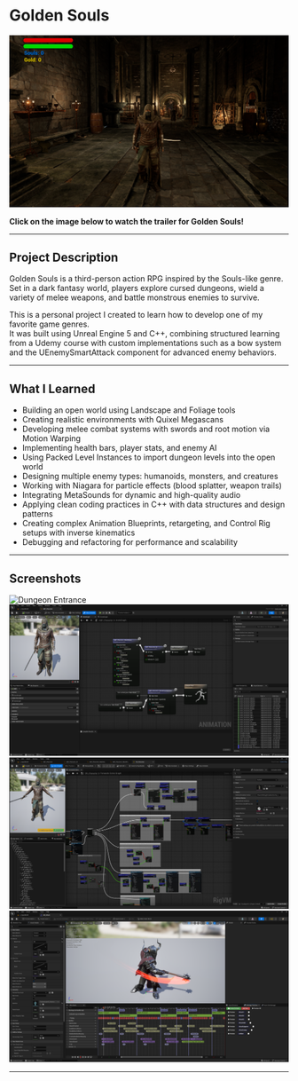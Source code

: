 # Golden Souls

[![Watch the Trailer](Images/GoldSouls-Overview.png)](https://youtu.be/hhxUN1yKkK8)

**Click on the image below to watch the trailer for Golden Souls!**

---

## Project Description

Golden Souls is a third-person action RPG inspired by the Souls-like genre.  
Set in a dark fantasy world, players explore cursed dungeons, wield a variety of melee weapons, and battle monstrous enemies to survive.

This is a personal project I created to learn how to develop one of my favorite game genres.  
It was built using Unreal Engine 5 and C++, combining structured learning from a Udemy course with custom implementations such as a bow system and the UEnemySmartAttack component for advanced enemy behaviors.

---

## What I Learned

- Building an open world using Landscape and Foliage tools  
- Creating realistic environments with Quixel Megascans  
- Developing melee combat systems with swords and root motion via Motion Warping  
- Implementing health bars, player stats, and enemy AI  
- Using Packed Level Instances to import dungeon levels into the open world  
- Designing multiple enemy types: humanoids, monsters, and creatures  
- Working with Niagara for particle effects (blood splatter, weapon trails)  
- Integrating MetaSounds for dynamic and high-quality audio  
- Applying clean coding practices in C++ with data structures and design patterns  
- Creating complex Animation Blueprints, retargeting, and Control Rig setups with inverse kinematics  
- Debugging and refactoring for performance and scalability

---

## Screenshots

![Dungeon Entrance](Images/GoldenSouls-Overview2.png)  
![AnimationBlueprint](Images/AnimationBlueprint.png)  
![Control Rig](Images/ControlRig.png)
![Anim Montage](Images/AnimMontage.png)

---

